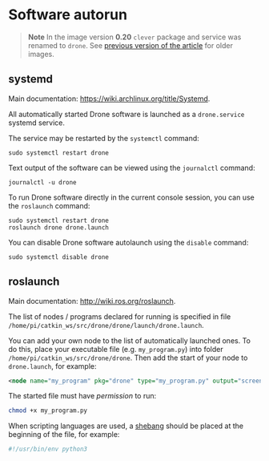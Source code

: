 Software autorun
===

> **Note** In the image version **0.20** `clever` package and service was renamed to `drone`. See [previous version of the article](https://github.com/CopterExpress/drone/blob/v0.19/docs/en/autolaunch.md) for older images.

systemd
---

Main documentation: https://wiki.archlinux.org/title/Systemd.

All automatically started Drone software is launched as a `drone.service` systemd service.

The service may be restarted by the `systemctl` command:

```(bash)
sudo systemctl restart drone
```

Text output of the software can be viewed using the `journalctl` command:

```(bash)
journalctl -u drone
```

To run Drone software directly in the current console session, you can use the `roslaunch` command:

```(bash)
sudo systemctl restart drone
roslaunch drone drone.launch
```

You can disable Drone software autolaunch using the `disable` command:

```(bash)
sudo systemctl disable drone
```

roslaunch
---

Main documentation: http://wiki.ros.org/roslaunch.

The list of nodes / programs declared for running is specified in file `/home/pi/catkin_ws/src/drone/drone/launch/drone.launch`.

You can add your own node to the list of automatically launched ones. To do this, place your executable file (e.g. `my_program.py`) into folder `/home/pi/catkin_ws/src/drone/drone`. Then add the start of your node to `drone.launch`, for example:

```xml
<node name="my_program" pkg="drone" type="my_program.py" output="screen"/>
```

The started file must have *permission* to run:

```bash
chmod +x my_program.py
```

When scripting languages are used, a <a href="https://en.wikipedia.org/wiki/Shebang_(Unix)">shebang</a> should be placed at the beginning of the file, for example:

```bash
#!/usr/bin/env python3
```
